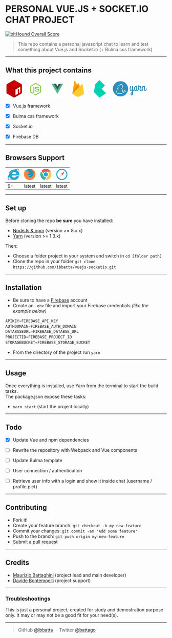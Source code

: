 # __PERSONAL VUE.JS + SOCKET.IO CHAT PROJECT__

[![bitHound Overall Score](https://www.bithound.io/github/ibbatta/vuejs-socketio/badges/score.svg)](https://www.bithound.io/github/ibbatta/vuejs-socketio)


>This repo contains a personal javascript chat to learn and test something about Vue.js and Socket.io (+ Bulma css framework)

---


## __What this project contains__

<img src="./repo_readme_assets/logo-npm.png" height="55">&nbsp;&nbsp;
<img src="./repo_readme_assets/logo-node.png" height="55">&nbsp;&nbsp;
<img src="./repo_readme_assets/logo-vue.png" height="55">&nbsp;&nbsp;
<img src="./repo_readme_assets/logo-firebase.png" height="55">&nbsp;&nbsp;
<img src="./repo_readme_assets/logo-bulma.png" height="55">&nbsp;&nbsp;
<img src="./repo_readme_assets/logo-yarn.png" height="55">&nbsp;&nbsp;

- [x] Vue.js framework
- [x] Bulma css framework
- [x] Socket.io
- [x] Firebase DB


---


## __Browsers Support__

| <img src="./repo_readme_assets/browsers/browser-ie.svg" height="35"> | <img src="./repo_readme_assets/browsers/browser-firefox.svg" height="35"> | <img src="./repo_readme_assets/browsers/browser-chrome.svg" height="35"> | <img src="./repo_readme_assets/browsers/browser-safari.svg" height="35"> |
| --- | --- | --- | --- |
| 9+ | latest | latest | latest |

---


## __Set up__

Before cloning the repo **be sure** you have installed:

* [NodeJs & npm](http://nodejs.org/download/) (version >= 8.x.x)
* [Yarn](https://yarnpkg.com/en/docs/install) (version >= 1.3.x)

Then:

- Choose a folder project in your system and switch in `cd [folder path]`
- Clone the repo in your folder `git clone https://github.com/ibbatta/vuejs-socketio.git`

---


## __Installation__

- Be sure to have a [Firebase](https://www.firebase.com/) account
- Create an `.env` file and import your Firebase credentials _(like the example below)_
```javascript
APIKEY=FIREBASE_API_KEY
AUTHDOMAIN=FIREBASE_AUTH_DOMAIN
DATABASEURL=FIREBASE_DATABSE_URL
PROJECTID=FIREBASE_PROJECT_ID
STORAGEBUCKET=FIREBASE_STORAGE_BUCKET
```
- From the directory of the project run `yarn`

---


## __Usage__

Once everything is installed, use Yarn from the terminal to start the build tasks.<br>
The package.json expose these tasks:

- `yarn start` (start the project locally)

---


## __Todo__

- [x] Update Vue and npm dependencies
- [ ] Rewrite the repository with Webpack and Vue components
- [ ] Update Bulma template
- [ ] User connection / authentication
- [ ] Retrieve user info with a login and show it inside chat (username / profile pict)


---


## __Contributing__

- Fork it!
- Create your feature branch: `git checkout -b my-new-feature`
- Commit your changes: `git commit -am 'Add some feature'`
- Push to the branch: `git push origin my-new-feature`
- Submit a pull request

---


## __Credits__

- [Maurizio Battaghini](https://github.com/ibbatta) (project lead and main developer)
- [Davide Bontempelli](https://github.com/ilbonte) (project support)

---


### __Troubleshootings__ ###

This is just a personal project, created for study and demostration purpose only. It may or may not be a good fit for your need(s).

---


> GitHub [@ibbatta](https://github.com/ibbatta) &nbsp;&middot;&nbsp;
> Twitter [@battago](https://twitter.com/battago)

